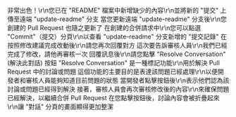 非常出色！\r\n您已在 "README" 檔案中新增缺少的內容\r\n並將新的 "提交" 上傳至遠端 "update-readme" 分支
當您更新遠端 "update-readme" 分支後\r\n您創建的 Pull Request 也隨之更新了
在創建的合併請求中\r\n您可以點選 "Commit"（提交）分頁\r\n以查看 "update-readme" 分支新增的 "提交記錄"
在按照修改建議完成改動後\r\n請您再次回覆對方
這次要告訴審核人員\r\n我們已經完成了修改，請他再審核一次
回覆訊息後\r\n請您點擊 "Resolve Conversation" (解決此對話) 按鈕
"Resolve Conversation" 是一種標記功能\r\n用於解決 Pull Request 中的討論或問題
這個功能的主要目的是表達該問題已經處理\r\n以便開發者和審核人員能夠知道目前問題的狀態
當開發者點擊按鈕後\r\n表示他們認為該討論或問題已經得到解決
接著，審核人員會再次審核修改後的內容\r\n來確保問題已經解決，以繼續合併 Pull Request
在您點擊按鈕後，討論內容會被折疊起來\r\n讓 "對話" 分頁的畫面顯得更加整潔